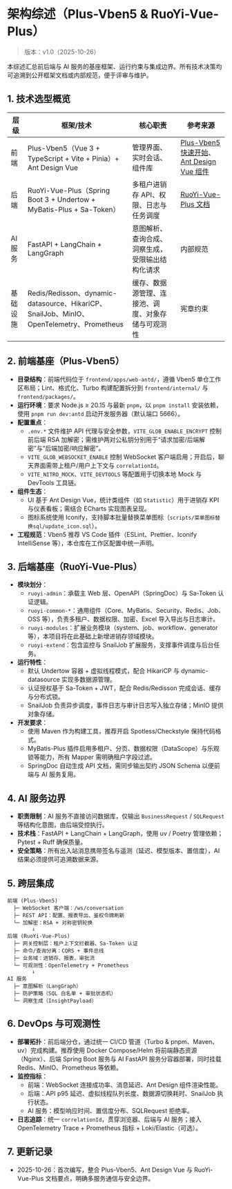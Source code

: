 # 架构综述（Plus-Vben5 & RuoYi-Vue-Plus）

> 版本：v1.0（2025-10-26）

本综述汇总前后端与 AI 服务的基座框架、运行约束与集成边界。所有技术决策均可追溯到公开框架文档或内部规范，便于评审与维护。

## 1. 技术选型概览

| 层级 | 框架/技术 | 核心职责 | 参考来源 |
| ---- | --------- | -------- | -------- |
| 前端 | Plus-Vben5（Vue 3 + TypeScript + Vite + Pinia）+ Ant Design Vue | 管理界面、实时会话、组件库 | [Plus-Vben5 快速开始](https://dapdap.top/guide/quick-start.html)、[Ant Design Vue 组件](https://www.antdv.com/components/statistic) |
| 后端 | RuoYi-Vue-Plus（Spring Boot 3 + Undertow + MyBatis-Plus + Sa-Token） | 多租户进销存 API、权限、日志与任务调度 | [RuoYi-Vue-Plus 文档](https://plus-doc.top#/ruoyi-vue-plus/home) |
| AI 服务 | FastAPI + LangChain + LangGraph | 意图解析、查询合成、洞察生成，受限输出结构化请求 | 内部规范 |
| 基础设施 | Redis/Redisson、dynamic-datasource、HikariCP、SnailJob、MinIO、OpenTelemetry、Prometheus | 缓存、数据源管理、连接池、调度、对象存储与可观测性 | 宪章约束 |

## 2. 前端基座（Plus-Vben5）

- **目录结构**：前端代码位于 `frontend/apps/web-antd/`，遵循 Vben5 单仓工作区布局；Lint、格式化、Turbo 构建配置拆分到 `frontend/internal/` 与 `frontend/packages/`。
- **运行环境**：要求 Node.js ≥ 20.15 与最新 `pnpm`，以 `pnpm install` 安装依赖，使用 `pnpm run dev:antd` 启动开发服务器（默认端口 5666）。
- **配置重点**：
  - `.env.*` 文件维护 API 代理与安全参数，`VITE_GLOB_ENABLE_ENCRYPT` 控制前后端 RSA 加解密；需维护两对公私钥分别用于“请求加密/后端解密”与“后端加密/响应解密”。
  - `VITE_GLOB_WEBSOCKET_ENABLE` 控制 WebSocket 客户端启用；开启后，聊天界面需带上租户/用户上下文与 `correlationId`。
  - `VITE_NITRO_MOCK`、`VITE_DEVTOOLS` 等配置用于切换本地 Mock 与 DevTools 工具链。
- **组件生态**：
  - UI 基于 Ant Design Vue，统计类组件（如 `Statistic`）用于进销存 KPI 与仪表看板；需结合 ECharts 实现图表呈现。
  - 图标系统使用 Iconify，支持脚本批量替换菜单图标（`scripts/菜单图标替换sql/update_icon.sql`）。
- **工程规范**：Vben5 推荐 VS Code 插件（ESLint、Prettier、Iconify IntelliSense 等），本仓库在工作区配置中统一声明。

## 3. 后端基座（RuoYi-Vue-Plus）

- **模块划分**：
  - `ruoyi-admin`：承载主 Web 层、OpenAPI（SpringDoc）与 Sa-Token 认证逻辑。
  - `ruoyi-common-*`：通用组件（Core、MyBatis、Security、Redis、Job、OSS 等），负责多租户、数据权限、加密、Excel 导入导出与日志审计。
  - `ruoyi-modules`：扩展业务模块（system、job、workflow、generator 等），本项目将在此基础上新增进销存领域模块。
  - `ruoyi-extend`：包含监控与 SnailJob 扩展服务，支撑事件调度与后台任务。
- **运行特性**：
  - 默认 Undertow 容器 + 虚拟线程模式，配合 HikariCP 与 dynamic-datasource 实现多数据源管理。
  - 认证授权基于 Sa-Token + JWT，配合 Redis/Redisson 完成会话、缓存与分布式锁。
  - SnailJob 负责异步调度，事件日志与审计日志写入独立存储；MinIO 提供对象存储。
- **开发要求**：
  - 使用 Maven 作为构建工具，推荐开启 Spotless/Checkstyle 保持代码格式。
  - MyBatis-Plus 插件启用多租户、分页、数据权限（DataScope）与乐观锁等能力，所有 Mapper 需明确租户字段过滤。
  - SpringDoc 自动生成 API 文档，需同步输出契约 JSON Schema 以便前端与 AI 服务复用。

## 4. AI 服务边界

- **职责限制**：AI 服务不直接访问数据库，仅输出 `BusinessRequest` / `SQLRequest` 等结构化意图，由后端受控执行。
- **技术栈**：FastAPI + LangChain + LangGraph，使用 uv / Poetry 管理依赖；Pytest + Ruff 确保质量。
- **安全策略**：所有出入站消息携带签名与遥测（延迟、模型版本、置信度），AI 结果必须提供可追溯数据来源。

## 5. 跨层集成

```
前端 (Plus-Vben5)
  ├─ WebSocket 客户端：/ws/conversation
  ├─ REST API：配置、报表导出、鉴权令牌刷新
  └─ 加解密：RSA + 对称密钥轮换
        ↓
后端 (RuoYi-Vue-Plus)
  ├─ 网关控制层：租户上下文拦截器、Sa-Token 认证
  ├─ 命令/查询分离：CQRS + 事件总线
  ├─ 业务域：进销存、报表、审批流
  └─ 可观测性：OpenTelemetry + Prometheus
        ↓
AI 服务
  ├─ 意图解析（LangGraph）
  ├─ 防护策略（SQL 白名单 + 审批状态机）
  └─ 洞察生成（InsightPayload）
```

## 6. DevOps 与可观测性

- **部署拓扑**：前后端分仓，通过统一 CI/CD 管道（Turbo & pnpm、Maven、uv）完成构建。推荐使用 Docker Compose/Helm 将前端静态资源（Nginx）、后端 Spring Boot 服务与 AI FastAPI 服务分容器部署，同时挂载 Redis、MinIO、Prometheus 等依赖。
- **监控指标**：
  - 前端：WebSocket 连接成功率、消息延迟、Ant Design 组件渲染性能。
  - 后端：API p95 延迟、虚拟线程队列长度、数据源切换耗时、SnailJob 执行状态。
  - AI 服务：模型响应时间、置信度分布、SQLRequest 拒绝率。
- **日志追踪**：统一 `correlationId`，贯穿浏览器、后端与 AI 服务；接入 OpenTelemetry Trace + Prometheus 指标 + Loki/Elastic（可选）。

## 7. 更新记录

- 2025-10-26：首次编写，整合 Plus-Vben5、Ant Design Vue 与 RuoYi-Vue-Plus 文档要点，明确多服务通信与安全边界。
